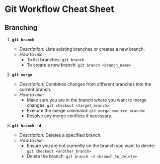 # Git Workflow Cheat Sheet

## Branching

1. **`git branch`**

   - _Description:_ Lists existing branches or creates a new branch.
   - _How to use:_
     - To list branches: `git branch`
     - To create a new branch: `git branch <branch_name>`

2. **`git merge`**

   - _Description:_ Combines changes from different branches into the current branch.
   - _How to use:_
     - Make sure you are in the branch where you want to merge changes: `git checkout <target_branch>`
     - Execute the merge command: `git merge <source_branch>`
     - Resolve any merge conflicts if necessary.

3. **`git branch -d`**
   - _Description:_ Deletes a specified branch.
   - _How to use:_
     - Ensure you are not currently on the branch you want to delete: `git checkout <another_branch>`
     - Delete the branch: `git branch -d <branch_to_delete>`
